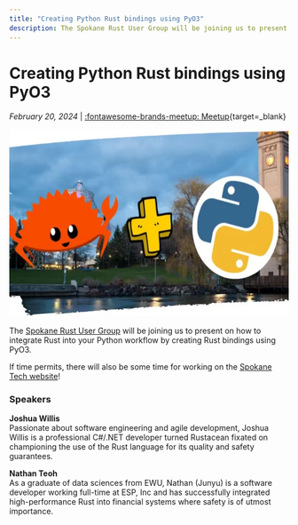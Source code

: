 ```yaml
---
title: "Creating Python Rust bindings using PyO3"
description: The Spokane Rust User Group will be joining us to present on how to integrate Rust into your Python workflow by creating Rust bindings using PyO3.
---
```


<!-- index: start -->

# Creating Python Rust bindings using PyO3

_February 20, 2024_ | [:fontawesome-brands-meetup: Meetup](https://www.meetup.com/python-spokane/events/298213203/){target=_blank}

<img src="/img/rust-bindings.webp" width="600" height="337.5">

The [Spokane Rust User Group](https://www.meetup.com/spokane-rust/) will be joining us to present on how to integrate Rust into your Python workflow by creating Rust bindings using PyO3.

<!-- index: end -->

If time permits, there will also be some time for working on the [Spokane Tech website](https://github.com/SpokaneTech/SpokaneTech_Py)!

### Speakers

**Joshua Willis**  
Passionate about software engineering and agile development, Joshua Willis is a professional C#/.NET developer turned Rustacean fixated on championing the use of the Rust language for its quality and safety guarantees.

**Nathan Teoh**  
As a graduate of data sciences from EWU, Nathan (Junyu) is a software developer working full-time at ESP, Inc and has successfully integrated high-performance Rust into financial systems where safety is of utmost importance.
